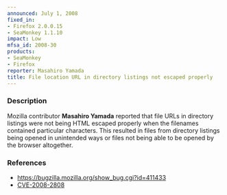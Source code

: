 ```yaml
---
announced: July 1, 2008
fixed_in:
- Firefox 2.0.0.15
- SeaMonkey 1.1.10
impact: Low
mfsa_id: 2008-30
products:
- SeaMonkey
- Firefox
reporter: Masahiro Yamada
title: File location URL in directory listings not escaped properly
---
```


<h3>Description</h3>

<p>Mozilla contributor <strong>Masahiro Yamada</strong> reported that file URLs in directory listings were not being HTML escaped properly when the filenames contained particular characters.  This resulted in files from directory listings being opened in unintended ways or files not being able to be opened by the browser altogether.</p>

<h3>References</h3>

<ul>
  <li><a href="https://bugzilla.mozilla.org/show_bug.cgi?id=411433">https://bugzilla.mozilla.org/show_bug.cgi?id=411433</a></li>
  <li><a class="ex-ref" href="http://cve.mitre.org/cgi-bin/cvename.cgi?name=CVE-2008-2808">CVE-2008-2808</a></li>

</ul>



